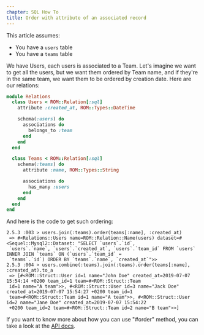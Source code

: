 ```yaml
---
chapter: SQL How To
title: Order with attribute of an associated record
---
```

This article assumes:

* You have a `users` table
* You have a `teams` table 

We have Users, each users is associated to a Team. Let's imagine we want to get all the users, 
but we want them ordered by Team name, and if they're in the same team, we want them to be 
ordered by creation date. Here are our relations:

``` ruby
module Relations
  class Users < ROM::Relation[:sql]
    attribute :created_at, ROM::Types::DateTime

    schema(:users) do
      associations do
        belongs_to :team
      end
    end
  end

  class Teams < ROM::Relation[:sql]
    schema(:teams) do
      attribute :name, ROM::Types::String

      associations do
        has_many :users
      end
    end
  end
end
```

And here is the code to get such ordering:

```
2.5.3 :003 > users.join(:teams).order(teams[:name], :created_at)
 => #<Relations::Users name=ROM::Relation::Name(users) dataset=#<Sequel::Mysql2::Dataset: "SELECT `users`.`id`, 
 `users`.`name`, `users`.`created_at`, `users`.`team_id` FROM `users` INNER JOIN `teams` ON (`users`.`team_id` = 
 `teams`.`id`) ORDER BY `teams`.`name`, `created_at`">>
2.5.3 :004 > users.combine(:teams).join(:teams).order(teams[:name], :created_at).to_a
 => [#<ROM::Struct::User id=1 name="John Doe" created_at=2019-07-07 15:54:14 +0200 team_id=1 team=#<ROM::Struct::Team 
 id=1 name="A team">>, #<ROM::Struct::User id=3 name="Jack Doe" created_at=2019-07-07 15:54:27 +0200 team_id=1 
 team=#<ROM::Struct::Team id=1 name="A team">>, #<ROM::Struct::User id=2 name="Jane Doe" created_at=2019-07-07 15:54:22 
 +0200 team_id=2 team=#<ROM::Struct::Team id=2 name="B team">>]
```

If you want to know more about how you can use "#order" method, you can take a look at the 
[API docs](https://api.rom-rb.org/rom-sql/ROM/SQL/Relation/Reading.html#order-instance_method).
